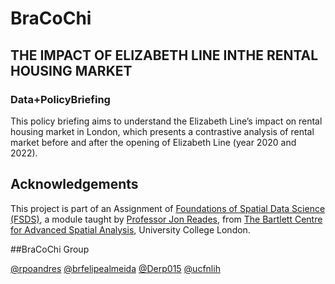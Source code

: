 # BraCoChi
## THE IMPACT OF ELIZABETH LINE INTHE RENTAL HOUSING MARKET
### Data+PolicyBriefing

This policy briefing aims to understand the Elizabeth Line’s impact on
rental housing market in London, which presents a contrastive analysis of rental
market before and after the opening of Elizabeth Line (year 2020 and 2022).

## Acknowledgements
This project is part of an Assignment of [Foundations of Spatial Data Science (FSDS)](https://github.com/jreades/fsds), a module taught by [Professor Jon Reades](https://github.com/jreades), from [The Bartlett Centre for Advanced Spatial Analysis](https://www.ucl.ac.uk/bartlett/casa/programmes), University College London.


##BraCoChi Group

[@rpoandres](https://github.com/rpoandres)
[@brfelipealmeida](https://github.com/brfelipealmeida)
[@Derp015](https://github.com/Derp015)
[@ucfnlih](https://github.com/ucfnlih)
